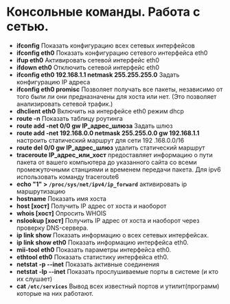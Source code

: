 #  Консольные команды. Работа с сетью.

- **ifconfig** Показать конфигурацию всех сетевых интерфейсов
- **ifconfig eth0** Показать конфигурацию сетевого интерфейса eth0
- **ifup eth0** Активировать сетевой интерфейс eth0
- **ifdown eth0** Отключить сетевой интерфейс eth0
- **ifconfig eth0 192.168.1.1 netmask 255.255.255.0** Задать конфигурацию IP адреса
- **ifconfig eth0 promisc** Позволяет получать все пакеты, независимо от того были ли они предназначены для хоста или нет. (Это позволяет анализировать сетевой трафик.)
- **dhclient eth0** Включить на интерфейсе eth0 режим dhcp
- **route -n** Показать таблицу роутинга
- **route add -net 0/0 gw IP_адрес_шлюза** Задать шлюз
- **route add -net 192.168.0.0 netmask 255.255.0.0 gw 192.168.1.1** настроить статический маршрут для сети 192 .168.0.0/16
- **route del 0/0 gw IP_адрес_шлюз** удалить статический маршрут
- **traceroute IP_адрес_или_хост** предоставляет информацию о пути пакета от вашего компьютера до указанного сайта со всеми промежуточными станциями и временем передачи пакета. Для ipv6 использовать команду traceroute6
- **echo "1" > `/proc/sys/net/ipv4/ip_forward`** активировать ip маршрутизацию
- **hostname** Показать имя хоста
- **host [хост]** Получить IP адрес от хоста и наоборот
- **whois [хост]** Опросить WHOIS
- **nslookup [хост]** Получить IP адрес от хоста и наоборот через проверку DNS-сервера.
- **ip link show** Показать информацию о всех сетевых интерфейсах.
- **ip link show eth0** Показать информацию интерфейса eth0.
- **mii-tool eth0** Показать параметры интерфейса eth0.
- **ethtool eth0** Показать статистику интерфейса eth0.
- **netstat -p --inet** Показать активные соединения
- **netstat -lp --inet** Показать прослушиваемые порты в системе (и кто их слушает)
- **cat `/etc/services`** Вывод всех известный портов и утилит(программ) которые на них работают.
